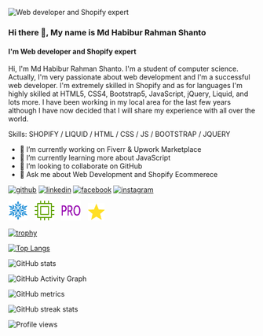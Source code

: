 ![Web developer and Shopify expert](https://media-exp1.licdn.com/dms/image/C5616AQHgO08NoXJvzA/profile-displaybackgroundimage-shrink_200_800/0/1645787719331?e=1654732800&v=beta&t=VMOQ89bkL07vClkD3_uG0a25WHz-k73pgZkbHeS2oWw)

### Hi there 👋, My name is Md Habibur Rahman Shanto
#### I'm Web developer and Shopify expert


Hi, I'm Md Habibur Rahman Shanto. I'm a student of computer science. Actually, I'm very passionate about web development and I'm a successful web developer. I'm extremely skilled in Shopify and as for languages I'm highly skilled at HTML5, CSS4, Bootstrap5, JavaScript, jQuery, Liquid, and lots more. I have been working in my local area for the last few years although I have now decided that I will share my experience with all over the world.

Skills: SHOPIFY / LIQUID / HTML / CSS / JS / BOOTSTRAP / JQUERY

- 🔭 I’m currently working on Fiverr & Upwork Marketplace 
- 🌱 I’m currently learning more about JavaScript 
- 👯 I’m looking to collaborate on GitHub 
- 💬 Ask me about Web Development and Shopify Ecommerece 


[<img src='https://cdn.jsdelivr.net/npm/simple-icons@3.0.1/icons/github.svg' alt='github' height='40'>](https://github.com/shanto36)  [<img src='https://cdn.jsdelivr.net/npm/simple-icons@3.0.1/icons/linkedin.svg' alt='linkedin' height='40'>](https://www.linkedin.com/in/shanto36/)  [<img src='https://cdn.jsdelivr.net/npm/simple-icons@3.0.1/icons/facebook.svg' alt='facebook' height='40'>](https://www.facebook.com/mdhabiburrahman36)  [<img src='https://cdn.jsdelivr.net/npm/simple-icons@3.0.1/icons/instagram.svg' alt='instagram' height='40'>](https://www.instagram.com/mdhabiburrahman36/)  

<a href='https://archiveprogram.github.com/'><img src='https://raw.githubusercontent.com/acervenky/animated-github-badges/master/assets/acbadge.gif' width='40' height='40'></a> <a href='https://docs.github.com/en/developers'><img src='https://raw.githubusercontent.com/acervenky/animated-github-badges/master/assets/devbadge.gif' width='40' height='40'></a> <a href='https://github.com/pricing'><img src='https://raw.githubusercontent.com/acervenky/animated-github-badges/master/assets/pro.gif' width='40' height='40'></a> <a href='https://stars.github.com/'><img src='https://raw.githubusercontent.com/acervenky/animated-github-badges/master/assets/starbadge.gif' width='35' height='35'></a> 

[![trophy](https://github-profile-trophy.vercel.app/?username=shanto36)](https://github.com/ryo-ma/github-profile-trophy)

[![Top Langs](https://github-readme-stats.vercel.app/api/top-langs/?username=shanto36)](https://github.com/anuraghazra/github-readme-stats)

![GitHub stats](https://github-readme-stats.vercel.app/api?username=shanto36&show_icons=true&count_private=true)  

![GitHub Activity Graph](https://activity-graph.herokuapp.com/graph?username=shanto36)  

![GitHub metrics](https://metrics.lecoq.io/shanto36)  

![GitHub streak stats](https://github-readme-streak-stats.herokuapp.com/?user=shanto36)  

![Profile views](https://gpvc.arturio.dev/shanto36)  


